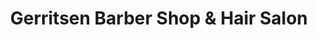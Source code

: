 ---
title: "Gerritsen Barber Shop & Hair Salon"
url: /brooklyn/gerritsen-barber-shop-and-hair-salon/
shop: hairdresser
---